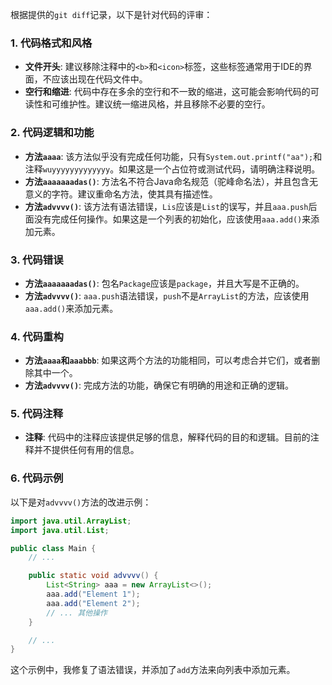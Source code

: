 根据提供的`git diff`记录，以下是针对代码的评审：

### 1. 代码格式和风格

- **文件开头**: 建议移除注释中的`<b>`和`<icon>`标签，这些标签通常用于IDE的界面，不应该出现在代码文件中。
- **空行和缩进**: 代码中存在多余的空行和不一致的缩进，这可能会影响代码的可读性和可维护性。建议统一缩进风格，并且移除不必要的空行。

### 2. 代码逻辑和功能

- **方法`aaaa`**: 该方法似乎没有完成任何功能，只有`System.out.printf("aa");`和注释`wuyyyyyyyyyyyyy`。如果这是一个占位符或测试代码，请明确注释说明。
- **方法`aaaaaaadas()`**: 方法名不符合Java命名规范（驼峰命名法），并且包含无意义的字符。建议重命名方法，使其具有描述性。
- **方法`advvvv()`**: 该方法有语法错误，`Lis`应该是`List`的误写，并且`aaa.push`后面没有完成任何操作。如果这是一个列表的初始化，应该使用`aaa.add()`来添加元素。

### 3. 代码错误

- **方法`aaaaaaadas()`**: 包名`Package`应该是`package`，并且大写是不正确的。
- **方法`advvvv()`**: `aaa.push`语法错误，`push`不是`ArrayList`的方法，应该使用`aaa.add()`来添加元素。

### 4. 代码重构

- **方法`aaaa`和`aaabbb`**: 如果这两个方法的功能相同，可以考虑合并它们，或者删除其中一个。
- **方法`advvvv()`**: 完成方法的功能，确保它有明确的用途和正确的逻辑。

### 5. 代码注释

- **注释**: 代码中的注释应该提供足够的信息，解释代码的目的和逻辑。目前的注释并不提供任何有用的信息。

### 6. 代码示例

以下是对`advvvv()`方法的改进示例：

```java
import java.util.ArrayList;
import java.util.List;

public class Main {
    // ...

    public static void advvvv() {
        List<String> aaa = new ArrayList<>();
        aaa.add("Element 1");
        aaa.add("Element 2");
        // ... 其他操作
    }

    // ...
}
```

这个示例中，我修复了语法错误，并添加了`add`方法来向列表中添加元素。